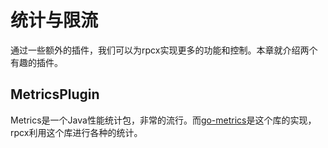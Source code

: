 # 统计与限流

通过一些额外的插件，我们可以为rpcx实现更多的功能和控制。本章就介绍两个有趣的插件。

## MetricsPlugin
Metrics是一个Java性能统计包，非常的流行。而[go-metrics](github.com/rcrowley/go-metrics)是这个库的实现，rpcx利用这个库进行各种的统计。



## 